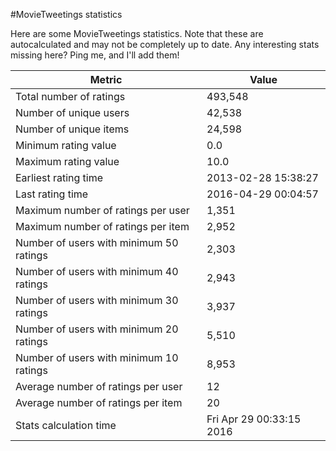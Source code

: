 #MovieTweetings statistics

Here are some MovieTweetings statistics. Note that these are autocalculated and may not be completely up to date. Any interesting stats missing here? Ping me, and I'll add them!

Metric | Value
--- | ---
Total number of ratings                 | 493,548
Number of unique users                  | 42,538
Number of unique items                  | 24,598
Minimum rating value                    | 0.0
Maximum rating value                    | 10.0
Earliest rating time                    | 2013-02-28 15:38:27
Last rating time                        | 2016-04-29 00:04:57
Maximum number of ratings per user      | 1,351
Maximum number of ratings per item      | 2,952
Number of users with minimum 50 ratings | 2,303
Number of users with minimum 40 ratings | 2,943
Number of users with minimum 30 ratings | 3,937
Number of users with minimum 20 ratings | 5,510
Number of users with minimum 10 ratings | 8,953
Average number of ratings per user      | 12
Average number of ratings per item      | 20
Stats calculation time                  | Fri Apr 29 00:33:15 2016

